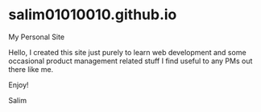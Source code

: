 # salim01010010.github.io
My Personal Site

Hello, I created this site just purely to learn web development and some occasional product management related stuff I find useful to any PMs out there like me.

Enjoy!

Salim
